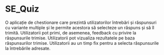 # SE_Quiz

O aplicație de chestionare care prezintă utilizatorilor întrebări și răspunsuri cu variante multiple și le permite acestora să selecteze un răspuns și să îl trimită. Utilizatorii pot primi, de asemenea, feedback cu privire la răspunsurile trimise. Utilizatorii pot vizualiza rezultatele pe baza răspunsurilor trimise.  Utilizatorii au un timp fix pentru a selecta răspunsurile la întrebările adresate.
